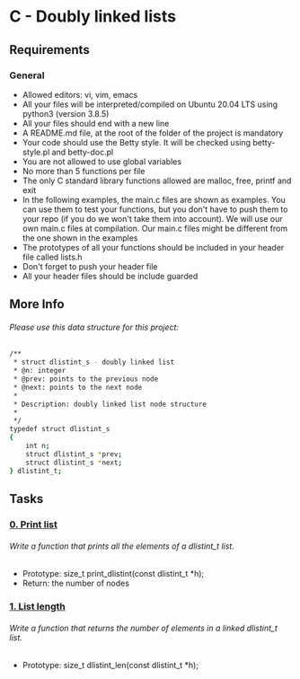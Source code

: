 # C - Doubly linked lists

## Requirements
### General
- Allowed editors: vi, vim, emacs
- All your files will be interpreted/compiled on Ubuntu 20.04 LTS using python3 (version 3.8.5)
- All your files should end with a new line
- A README.md file, at the root of the folder of the project is mandatory
- Your code should use the Betty style. It will be checked using betty-style.pl and betty-doc.pl
- You are not allowed to use global variables
- No more than 5 functions per file
- The only C standard library functions allowed are malloc, free, printf and exit
- In the following examples, the main.c files are shown as examples. 
  You can use them to test your functions, but you don't have to push them to your repo 
  (if you do we won't take them into account). We will use our own main.c files at compilation. 
  Our main.c files might be different from the one shown in the examples
- The prototypes of all your functions should be included in your header file called lists.h
- Don't forget to push your header file
- All your header files should be include guarded

## More Info
###### Please use this data structure for this project:

```bash
/**
 * struct dlistint_s - doubly linked list
 * @n: integer
 * @prev: points to the previous node
 * @next: points to the next node
 *
 * Description: doubly linked list node structure
 * 
 */
typedef struct dlistint_s
{
    int n;
    struct dlistint_s *prev;
    struct dlistint_s *next;
} dlistint_t;
```

## Tasks

### [0. Print list](https://github.com/WennieL/holbertonschool-low_level_programming/blob/main/doubly_linked_lists/0-print_dlistint.c)
###### Write a function that prints all the elements of a dlistint_t list.

- Prototype: size_t print_dlistint(const dlistint_t *h);
- Return: the number of nodes

### [1. List length]()
###### Write a function that returns the number of elements in a linked dlistint_t list.

- Prototype: size_t dlistint_len(const dlistint_t *h);
